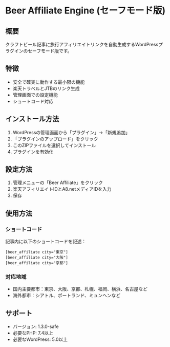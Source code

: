 # Beer Affiliate Engine (セーフモード版)

## 概要
クラフトビール記事に旅行アフィリエイトリンクを自動生成するWordPressプラグインのセーフモード版です。

## 特徴
- 安全で確実に動作する最小限の機能
- 楽天トラベルとJTBのリンク生成
- 管理画面での設定機能
- ショートコード対応

## インストール方法
1. WordPressの管理画面から「プラグイン」→「新規追加」
2. 「プラグインのアップロード」をクリック
3. このZIPファイルを選択してインストール
4. プラグインを有効化

## 設定方法
1. 管理メニューの「Beer Affiliate」をクリック
2. 楽天アフィリエイトIDとA8.netメディアIDを入力
3. 保存

## 使用方法
### ショートコード
記事内に以下のショートコードを記述：
```
[beer_affiliate city="東京"]
[beer_affiliate city="大阪"]
[beer_affiliate city="京都"]
```

### 対応地域
- 国内主要都市：東京、大阪、京都、札幌、福岡、横浜、名古屋など
- 海外都市：シアトル、ポートランド、ミュンヘンなど

## サポート
- バージョン: 1.3.0-safe
- 必要なPHP: 7.4以上
- 必要なWordPress: 5.0以上
